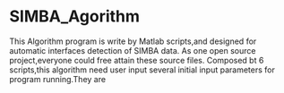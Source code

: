 # SIMBA_Agorithm
This Algorithm program is write by Matlab scripts,and designed for automatic interfaces detection of SIMBA data.
As one open source project,everyone could free attain these source files.
Composed bt 6 scripts,this algorithm need user input several initial input parameters for program running.They are

